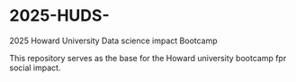 # 2025-HUDS-
2025 Howard University Data science impact Bootcamp 

This repository serves as the base for the Howard university bootcamp fpr social impact. 
